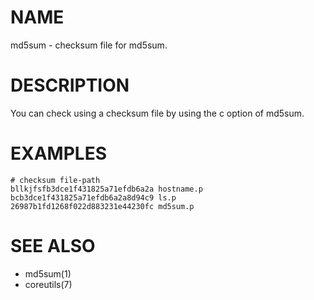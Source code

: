 # NAME
md5sum - checksum file for md5sum.

# DESCRIPTION
You can check using a checksum file by using the c option of md5sum.

# EXAMPLES

    # checksum file-path
    bllkjfsfb3dce1f431825a71efdb6a2a hostname.p
    bcb3dce1f431825a71efdb6a2a8d94c9 ls.p
    26987b1fd1268f022d883231e44230fc md5sum.p

# SEE ALSO
- md5sum(1)
- coreutils(7)
